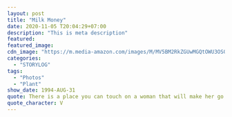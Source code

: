 ```yaml
---
layout: post
title: "Milk Money"
date: 2020-11-05 T20:04:29+07:00
description: "This is meta description"
featured:
featured_image:
cdn_image: "https://m.media-amazon.com/images/M/MV5BM2RkZGUwMGQtOWU3OS00NDM5LWI2NTctNTNkY2VhMGFkMDBiXkEyXkFqcGdeQXVyNjMwMjk0MTQ@._V1_.jpg"
categories:
  - "STORYLOG"
tags:
  - "Photos"
  - "Plant"
show_date: 1994-AUG-31
quote: There is a place you can touch on a woman that will make her go crazy.
quote_character: V
---
```

